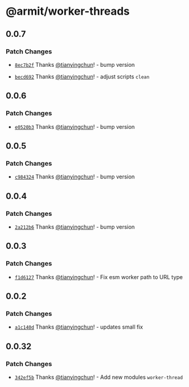 # @armit/worker-threads

## 0.0.7

### Patch Changes

- [`8ec7b2f`](https://github.com/armitjs/armit/commit/8ec7b2fabfbccb31b3d0ba2168bb77f86c6a5121) Thanks [@tianyingchun](https://github.com/tianyingchun)! - bump version

- [`becd692`](https://github.com/armitjs/armit/commit/becd692faa1138d797bffc3c50141d79d95d27d8) Thanks [@tianyingchun](https://github.com/tianyingchun)! - adjust scripts `clean`

## 0.0.6

### Patch Changes

- [`e0520b3`](https://github.com/armitjs/armit/commit/e0520b3853f23f390c26752cb19395ae692ac448) Thanks [@tianyingchun](https://github.com/tianyingchun)! - bump version

## 0.0.5

### Patch Changes

- [`c984324`](https://github.com/armitjs/armit/commit/c984324d310a626ce46f8f15a613fe938fc0db07) Thanks [@tianyingchun](https://github.com/tianyingchun)! - bump version

## 0.0.4

### Patch Changes

- [`2a212b6`](https://github.com/armitjs/armit/commit/2a212b6844f6f5c530ca77c6d4c45a01df3e77b1) Thanks [@tianyingchun](https://github.com/tianyingchun)! - bump version

## 0.0.3

### Patch Changes

- [`f1d6127`](https://github.com/armitjs/armit/commit/f1d612752bf46915b5c269c934c6bdb71a62c9c5) Thanks [@tianyingchun](https://github.com/tianyingchun)! - Fix esm worker path to URL type

## 0.0.2

### Patch Changes

- [`a1c140d`](https://github.com/armitjs/armit/commit/a1c140daa69dd21de1e4bc068ce1f3c63ae305b4) Thanks [@tianyingchun](https://github.com/tianyingchun)! - updates small fix

## 0.0.32

### Patch Changes

- [`342ef5b`](https://github.com/armitjs/armit/commit/342ef5bd59d5955819f51239f138ee4659582a2a) Thanks [@tianyingchun](https://github.com/tianyingchun)! - Add new modules `worker-thread`
